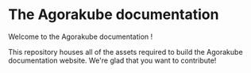 # The Agorakube documentation

Welcome to the Agorakube documentation !

This repository houses all of the assets required to build the Agorakube documentation website. We're glad that you want to contribute!
